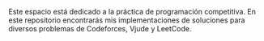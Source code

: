 Este espacio está dedicado a la práctica de programación competitiva. En este repositorio encontrarás mis implementaciones de soluciones para diversos problemas de Codeforces, Vjude y LeetCode.
